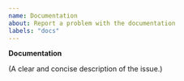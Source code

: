 ```yaml
---
name: Documentation
about: Report a problem with the documentation
labels: "docs"
---
```


**Documentation**

(A clear and concise description of the issue.)
